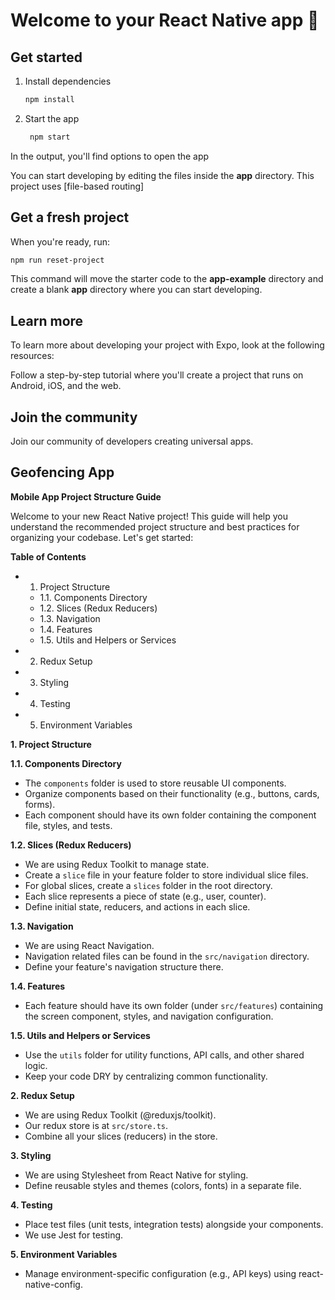 # Welcome to your React Native app 👋

## Get started

1. Install dependencies

   ```bash
   npm install
   ```

2. Start the app

   ```bash
    npm start
   ```

In the output, you'll find options to open the app

You can start developing by editing the files inside the **app** directory. This project uses [file-based routing]

## Get a fresh project

When you're ready, run:

```bash
npm run reset-project
```

This command will move the starter code to the **app-example** directory and create a blank **app** directory where you can start developing.

## Learn more

To learn more about developing your project with Expo, look at the following resources:

Follow a step-by-step tutorial where you'll create a project that runs on Android, iOS, and the web.

## Join the community

Join our community of developers creating universal apps.


## Geofencing App

**Mobile App Project Structure Guide**

Welcome to your new React Native project! This guide will help you understand the recommended project structure and best
practices for organizing your codebase. Let's get started:

**Table of Contents**

-
    1. Project Structure

    - 1.1. Components Directory
    - 1.2. Slices (Redux Reducers)
    - 1.3. Navigation
    - 1.4. Features
    - 1.5. Utils and Helpers or Services
-
    2. Redux Setup
-
    3. Styling
-
    4. Testing
-
    5. Environment Variables

**1. Project Structure**

**1.1. Components Directory**

* The `components` folder is used to store reusable UI components.
* Organize components based on their functionality (e.g., buttons, cards, forms).
* Each component should have its own folder containing the component file, styles, and tests.

**1.2. Slices (Redux Reducers)**

* We are using Redux Toolkit to manage state.
* Create a `slice` file in your feature folder to store individual slice files.
* For global slices, create a `slices` folder in the root directory.
* Each slice represents a piece of state (e.g., user, counter).
* Define initial state, reducers, and actions in each slice.

**1.3. Navigation**

* We are using React Navigation.
* Navigation related files can be found in the `src/navigation` directory.
* Define your feature's navigation structure there.

**1.4. Features**

* Each feature should have its own folder (under `src/features`) containing the screen component, styles, and navigation
  configuration.

**1.5. Utils and Helpers  or Services**

* Use the `utils` folder for utility functions, API calls, and other shared logic.
* Keep your code DRY by centralizing common functionality.

**2. Redux Setup**

* We are using Redux Toolkit (@reduxjs/toolkit).
* Our redux store is at `src/store.ts`.
* Combine all your slices (reducers) in the store.

**3. Styling**

* We are using Stylesheet from React Native for styling.
* Define reusable styles and themes (colors, fonts) in a separate file.

**4. Testing**

* Place test files (unit tests, integration tests) alongside your components.
* We use Jest for testing.

**5. Environment Variables**

* Manage environment-specific configuration (e.g., API keys) using react-native-config.